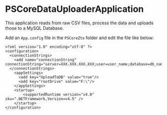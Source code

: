 # PSCoreDataUploaderApplication
This application reads from raw CSV files, process the data and uploads those to a MySQL Database.

Add an ```App.config``` file in the ```PSCoreZte``` folder and edit the file like below:

```
<?xml version="1.0" encoding="utf-8" ?>
<configuration>
  <connectionStrings>
    <add name="connectionString" connectionString="server=XXX.XXX.XXX.XXX;user=user_name;database=db_name;port=port_number;password=password;"/>
  </connectionStrings>
    <appSettings>
      <add key="UploadToDB" value="true"/>
      <add key="rootDrive" value="F:\"/>
    </appSettings>
    <startup> 
        <supportedRuntime version="v4.0" sku=".NETFramework,Version=v4.5" />
    </startup>
</configuration>

```
